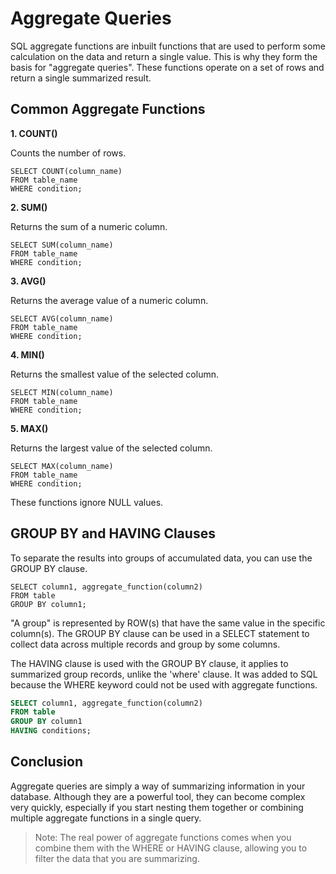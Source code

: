 # Aggregate Queries

SQL aggregate functions are inbuilt functions that are used to perform some calculation on the data and return a single value. This is why they form the basis for "aggregate queries". These functions operate on a set of rows and return a single summarized result.

## Common Aggregate Functions

**1. COUNT()**
   
Counts the number of rows. 
   ```
   SELECT COUNT(column_name) 
   FROM table_name 
   WHERE condition;
   ```
   
**2. SUM()**
   
Returns the sum of a numeric column.
   
   ```
   SELECT SUM(column_name) 
   FROM table_name 
   WHERE condition;
   ```

**3. AVG()**
   
Returns the average value of a numeric column.
   ```
   SELECT AVG(column_name) 
   FROM table_name 
   WHERE condition;
   ```

**4. MIN()**
   
Returns the smallest value of the selected column.
   ```
   SELECT MIN(column_name) 
   FROM table_name 
   WHERE condition;
   ```
   
**5. MAX()**
   
Returns the largest value of the selected column.
   ```
   SELECT MAX(column_name) 
   FROM table_name 
   WHERE condition;
   ```

These functions ignore NULL values.

## GROUP BY and HAVING Clauses

To separate the results into groups of accumulated data, you can use the GROUP BY clause.
   
```
SELECT column1, aggregate_function(column2)
FROM table
GROUP BY column1;
```

"A group" is represented by ROW(s) that have the same value in the specific column(s). The GROUP BY clause can be used in a SELECT statement to collect data across multiple records and group by some columns.

The HAVING clause is used with the GROUP BY clause, it applies to summarized group records, unlike the 'where' clause. It was added to SQL because the WHERE keyword could not be used with aggregate functions.
   
```sql
SELECT column1, aggregate_function(column2)
FROM table
GROUP BY column1
HAVING conditions;
```

## Conclusion

Aggregate queries are simply a way of summarizing information in your database. Although they are a powerful tool, they can become complex very quickly, especially if you start nesting them together or combining multiple aggregate functions in a single query. 

> Note: The real power of aggregate functions comes when you combine them with the WHERE or HAVING clause, allowing you to filter the data that you are summarizing.
